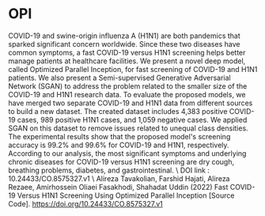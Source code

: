 # OPI
COVID-19 and swine-origin influenza A (H1N1) are both pandemics that sparked significant concern worldwide. Since these two diseases have common symptoms, a fast COVID-19 versus H1N1 screening helps better manage patients at healthcare facilities. We present a novel deep model, called Optimized Parallel Inception, for fast screening of COVID-19 and H1N1 patients. We also present a Semi-supervised Generative Adversarial Network (SGAN) to address the problem related to the smaller size of the COVID-19 and H1N1 research data. To evaluate the proposed models, we have merged two separate COVID-19 and H1N1 data from different sources to build a new dataset. The created dataset includes 4,383 positive COVID-19 cases, 989 positive H1N1 cases, and 1,059 negative cases. We applied SGAN on this dataset to remove issues related to unequal class densities. The experimental results show that the proposed model's screening accuracy is 99.2\% and 99.6\% for COVID-19 and H1N1, respectively. According to our analysis, the most significant symptoms and underlying chronic diseases for COVID-19 versus H1N1 screening are dry cough, breathing problems, diabetes, and gastrointestinal.
\\
DOI link : 10.24433/CO.8575327.v1
\\
Alireza Tavakolian, Farshid Hajati, Alireza Rezaee, Amirhossein Oliaei Fasakhodi, Shahadat Uddin (2022) Fast COVID-19 Versus H1N1 Screening Using Optimized Parallel Inception [Source Code]. https://doi.org/10.24433/CO.8575327.v1
